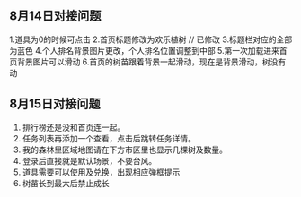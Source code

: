 ## 8月14日对接问题

1.道具为0的时候可点击
2.首页标题修改为欢乐植树  // 已修改
3.标题栏对应的全部为蓝色
4.个人排名背景图片更改，个人排名位置调整到中部
5.第一次加载进来首页背景图片可以滑动
6.首页的树苗跟着背景一起滑动，现在是背景滑动，树没有动

## 8月15日对接问题
1. 排行榜还是没和首页连一起。 
2. 任务列表再添加一个查看，点击后跳转任务详情。
3. 我的森林里区域地图请在下方市区里也显示几棵树及数量。 
4. 登录后直接就是默认场景，不要台风。
5. 道具需要可以使用及兑换，出现相应弹框提示
6. 树苗长到最大后禁止成长
